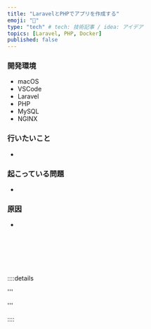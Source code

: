 ```yaml
---
title: "LaravelとPHPでアプリを作成する"
emoji: "🌱"
type: "tech" # tech: 技術記事 / idea: アイデア
topics: [Laravel, PHP, Docker]
published: false
---
```

### 開発環境
- macOS
- VSCode
- Laravel
- PHP
- MySQL
- NGINX

### 行いたいこと
- 

### 起こっている問題
- 

### 原因
- 
<br>
<br>
<br>

# 


::::details 

'''


'''

::::

<br>
<br>
<br>